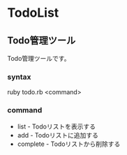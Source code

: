 # TodoList

## Todo管理ツール

Todo管理ツールです。

### syntax

  ruby todo.rb &lt;command&gt;

### command

- list     - Todoリストを表示する
- add      - Todoリストに追加する
- complete - Todoリストから削除する

